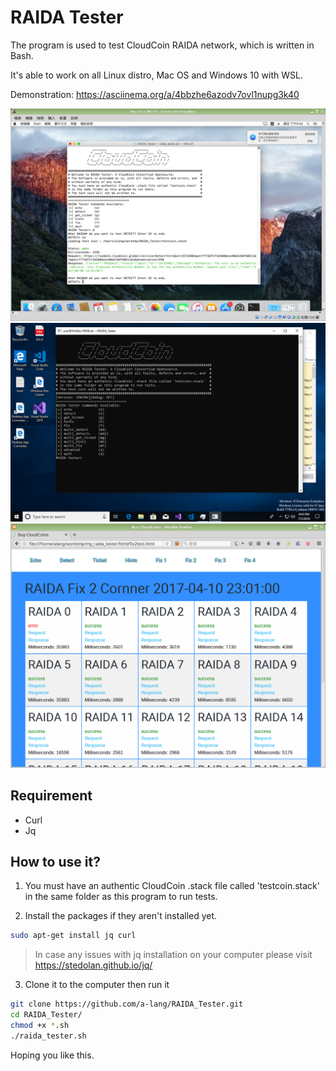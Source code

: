 RAIDA Tester
============

The program is used to test CloudCoin RAIDA network, which is written in Bash.

It's able to work on all Linux distro, Mac OS and Windows 10 with WSL. 

Demonstration: https://asciinema.org/a/4bbzhe6azodv7ovl1nupg3k40

![image](raida-tester_on_Mac.png)
![image](raida-tester_on_Win10.png)
![image](html_report.png)


Requirement
-------------
* Curl
* Jq

How to use it?
---------------
1. You must have an authentic CloudCoin .stack file called 'testcoin.stack' in the same folder as this program to run tests.

2. Install the packages if they aren't installed yet.

```sh
sudo apt-get install jq curl
```
>In case any issues with jq installation on your computer please visit https://stedolan.github.io/jq/


3. Clone it to the computer then run it

```sh
git clone https://github.com/a-lang/RAIDA_Tester.git
cd RAIDA_Tester/
chmod +x *.sh
./raida_tester.sh
```

Hoping you like this.
